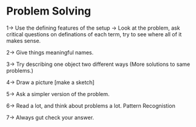 # Problem Solving

1-> Use the defining features of the setup
	-> Look at the problem, ask critical questions on definations of each term, try to see where all of it makes sense.

2-> Give things meaningful names.

3-> Try describing one object two different ways (More solutions to same problems.)

4-> Draw a picture [make a sketch]

5-> Ask a simpler version of the problem.

6-> Read a lot, and think about problems a lot.
		Pattern Recognistion

7-> Always gut check your answer.
